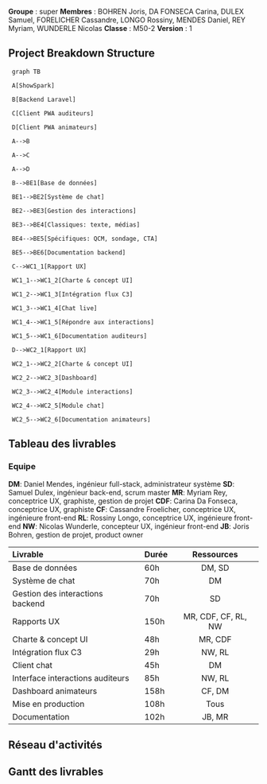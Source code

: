 **Groupe** : super
**Membres** : BOHREN Joris, DA FONSECA Carina, DULEX Samuel, FORELICHER Cassandre, LONGO Rossiny, MENDES Daniel, REY Myriam, WUNDERLE Nicolas
**Classe** : M50-2
**Version** : 1
## Project Breakdown Structure
```mermaid
 graph TB

 A[ShowSpark]
 
 B[Backend Laravel]
 
 C[Client PWA auditeurs]
 
 D[Client PWA animateurs]
 
 A-->B
 
 A-->C

 A-->D
 
 B-->BE1[Base de données]
 
 BE1-->BE2[Système de chat]
 
 BE2-->BE3[Gestion des interactions]
 
 BE3-->BE4[Classiques: texte, médias]
 
 BE4-->BE5[Spécifiques: QCM, sondage, CTA]
 
 BE5-->BE6[Documentation backend]
 
 C-->WC1_1[Rapport UX]
 
 WC1_1-->WC1_2[Charte & concept UI]
 
 WC1_2-->WC1_3[Intégration flux C3]
 
 WC1_3-->WC1_4[Chat live]
 
 WC1_4-->WC1_5[Répondre aux interactions]
 
 WC1_5-->WC1_6[Documentation auditeurs]
 
 D-->WC2_1[Rapport UX]
 
 WC2_1-->WC2_2[Charte & concept UI]
 
 WC2_2-->WC2_3[Dashboard]
 
 WC2_3-->WC2_4[Module interactions]
 
 WC2_4-->WC2_5[Module chat]
 
 WC2_5-->WC2_6[Documentation animateurs]  
```
## Tableau des livrables
### Equipe
**DM**: Daniel Mendes, ingénieur full-stack, administrateur système
**SD**: Samuel Dulex, ingénieur back-end, scrum master 
**MR**: Myriam Rey, conceptrice UX, graphiste, gestion de projet
**CDF**: Carina Da Fonseca, conceptrice UX, graphiste
**CF**: Cassandre Froelicher, conceptrice UX, ingénieure front-end
**RL**: Rossiny Longo, conceptrice UX, ingénieure front-end
**NW**: Nicolas Wunderle, concepteur UX, ingénieur front-end
**JB**: Joris Bohren, gestion de projet, product owner

| Livrable                         | Durée |     Ressources      |
|:-------------------------------- |:----- |:-------------------:|
| Base de données                  | 60h   |       DM, SD        |
| Système de chat                  | 70h   |         DM          |
| Gestion des interactions backend | 70h   |         SD          |
| Rapports UX                      | 150h  | MR, CDF, CF, RL, NW |
| Charte & concept UI              | 48h   |       MR, CDF       |
| Intégration flux C3              | 29h   |       NW, RL        |
| Client chat                      | 45h   |         DM          |
| Interface interactions auditeurs | 85h   |       NW, RL        |
| Dashboard animateurs             | 158h  |       CF, DM        |
| Mise en production               | 108h  |        Tous         |
| Documentation                    | 102h  |       JB, MR        |
## Réseau d'activités
## Gantt des livrables


